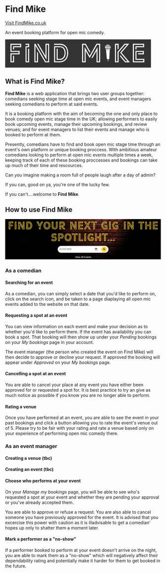 # Find Mike
[Visit FindMike.co.uk](www.findmike.co.uk)

An event booking platform for open mic comedy.

![Find Mike logo](app/assets/images/FindMike.PNG)


## What is Find Mike?

**Find Mike** is a web application that brings two user groups together: comedians seeking stage time at open mic events, and event managers seeking comedians to perform at said events.

It is a booking platform with the aim of becoming the one and only place to book comedy open mic stage time in the UK; allowing performers to easily book upcoming events, manage their upcoming bookings, and review venues; and for event managers to list their events and manage who is booked to perform at them.

Presently, comedians have to find and book open mic stage time through an event's own platform or unique booking proccess. With ambitious amateur comedians looking to perform at open mic events multiple times a week, keeping track of each of these booking proccesses and bookings can take up much of their time and rescources. 

Can *you* imagine making a room full of people laugh after a day of admin? 

If you can, good on ya, you're one of the lucky few.

If you can't....welcome to **Find Mike**.


## How to use Find Mike

![Find your next gig](app/assets/images/NextGig.PNG)

### As a comedian

#### Searching for an event
As a comedian, you can simply select a date that you'd like to perform on, click on the search icon, and be taken to a page diaplaying all open mic events added to the website on that date. 

#### Requesting a spot at an event
You can view information on each event and make your decision as to whether you'd like to perform there. If the event has availability you can book a spot. That booking will then show up under your *Pending* bookings on your *My bookings* page in your account.

The event manager (the person who created the event on Find Mike) will then decide to approve or decline your request. If approved the booking will appear under *Approved* on your *My bookings* page.

#### Cancelling a spot at an event
You are able to cancel your place at any event you have either been approved for or requested a spot for. It is best practice to try an give as much notice as possible if you know you are no longer able to perform.

#### Rating a venue
Once you have performed at an event, you are able to see the event in your past bookings and click a button allowing you to rate the event's venue out of 5. Please try to be fair with your rating and rate a venue based only on your experience of performing open mic comedy there.


### As an event manager

#### Creating a venue (tbc)

#### Creating an event (tbc)

#### Choose who performs at your event
On your *Manage my bookings* page, you will be able to see who's requested a spot at your event and whether they are pending your approval or you've already accepted them.

You are able to approve or refuse a request. You are also able to cancel someone you have previously approved for the event. It is advised that you excercise this power with caution as it is illadvisable to get a comedian' hopes up only to shatter them a moment later.

#### Mark a performer as a "no-show"
If a performer booked to perform at your event doesn't arrive on the night, you are able to mark them as a "no-show" which will negatively affect their dependability rating and potentially make it harder for them to get booked in the future.


